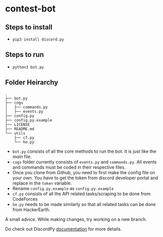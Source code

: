 # contest-bot

## Steps to install
- `pip3 install discord.py`

## Steps to run
- `python3 bot.py`

## Folder Heirarchy
```
.
├── bot.py
├── cogs
│   ├── commands.py
│   ├── events.py
├── config.py
├── config.py.example
├── LICENSE
├── README.md
└── utils
    ├── cf.py
    └── he.py
```

- `bot.py` consists of all the core methods to run the bot. It is just like the *main* file. 
- `cogs` folder currently consists of `events.py` and `commands.py`. All events and commands must be coded in their respective files.
- Once you clone from Github, you need to first make the config file on your own. You have to get the token from discord developer portal and replace in the `token` variable.
- Rename `config.py.example` as `config.py.example`
- `cf.py` consists of all the API related tasks/scraping to be done from CodeForces
- `he.py` needs to be made similarly so that all related tasks can be done from HackerEarth.

A small advice. While making changes, try working on a new branch.

Do check out DiscordPy [documentation](https://discordpy.readthedocs.io/) for more details.

